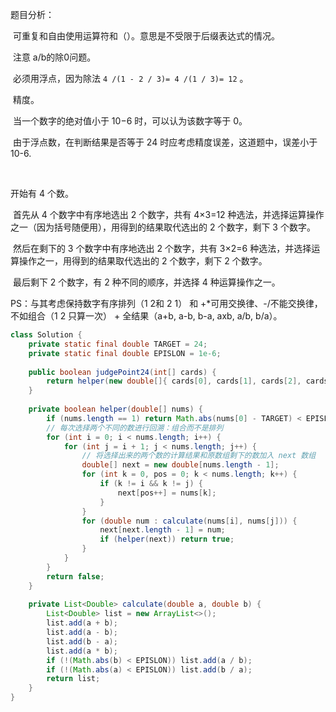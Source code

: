 题目分析：

​	可重复和自由使用运算符和（）。意思是不受限于后缀表达式的情况。

​	注意 a/b的除0问题。

​	必须用浮点，因为除法  `4 /(1 - 2 / 3)= 4 /(1 / 3)= 12` 。

​	精度。

​		当一个数字的绝对值小于 10−6 时，可以认为该数字等于 0。

​		由于浮点数，在判断结果是否等于 24 时应考虑精度误差，这道题中，误差小于 10-6.

​		



开始有 4 个数。

​	首先从 4 个数字中有序地选出 2 个数字，共有 4×3=12 种选法，并选择运算操作之一（因为括号随便用），用得到的结果取代选出的 2 个数字，剩下 3 个数字。

​	然后在剩下的 3 个数字中有序地选出 2 个数字，共有 3×2=6 种选法，并选择运算操作之一，用得到的结果取代选出的 2 个数字，剩下 2 个数字。

​	最后剩下 2 个数字，有 2 种不同的顺序，并选择 4 种运算操作之一。

PS：与其考虑保持数字有序排列（1 2和 2 1） 和 +*可用交换律、-/不能交换律，不如组合（1 2 只算一次） + 全结果（a+b, a-b, b-a, axb, a/b, b/a）。

```java
class Solution {
    private static final double TARGET = 24;
    private static final double EPISLON = 1e-6;
    
    public boolean judgePoint24(int[] cards) {
        return helper(new double[]{ cards[0], cards[1], cards[2], cards[3] });
    }
    
    private boolean helper(double[] nums) {
        if (nums.length == 1) return Math.abs(nums[0] - TARGET) < EPISLON;
        // 每次选择两个不同的数进行回溯：组合而不是排列
        for (int i = 0; i < nums.length; i++) {
            for (int j = i + 1; j < nums.length; j++) {
                // 将选择出来的两个数的计算结果和原数组剩下的数加入 next 数组
                double[] next = new double[nums.length - 1];
                for (int k = 0, pos = 0; k < nums.length; k++) {
                    if (k != i && k != j) {
                        next[pos++] = nums[k];
                    }
                }
                for (double num : calculate(nums[i], nums[j])) {
                    next[next.length - 1] = num;
                    if (helper(next)) return true;
                }
            }
        }
        return false;
    }
    
    private List<Double> calculate(double a, double b) {
        List<Double> list = new ArrayList<>();
        list.add(a + b);
        list.add(a - b);
        list.add(b - a);
        list.add(a * b);
        if (!(Math.abs(b) < EPISLON)) list.add(a / b);
        if (!(Math.abs(a) < EPISLON)) list.add(b / a);
        return list;
    }
}
```

